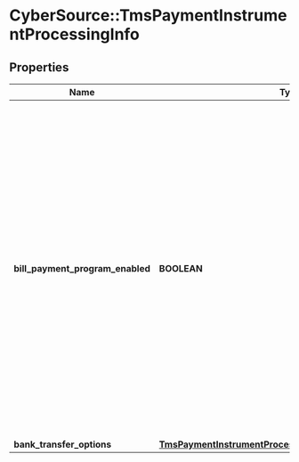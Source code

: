 # CyberSource::TmsPaymentInstrumentProcessingInfo

## Properties
Name | Type | Description | Notes
------------ | ------------- | ------------- | -------------
**bill_payment_program_enabled** | **BOOLEAN** | Flag that indicates that this is a payment for a bill or for an existing contractual loan. For processor-specific details, see the &#x60;bill_payment&#x60; field description in [Credit Card Services Using the SCMP API.](https://apps.cybersource.com/library/documentation/dev_guides/CC_Svcs_SCMP_API/html/)  Possible Values: - &#x60;true&#x60;: Bill payment or loan payment. - &#x60;false&#x60; (default): Not a bill payment or loan payment.  | [optional] 
**bank_transfer_options** | [**TmsPaymentInstrumentProcessingInfoBankTransferOptions**](TmsPaymentInstrumentProcessingInfoBankTransferOptions.md) |  | [optional] 


